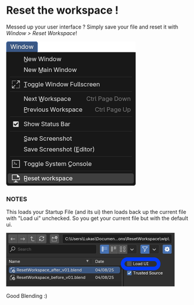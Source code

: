 # Reset the workspace !

Messed up your user interface ? Simply save your file and reset it with _Window > Reset Workspace_!

![menu](presentation/presentation_menu.png)


### NOTES
This loads your Startup File (and its ui) then loads back up the current file with "Load ui" unchecked. So you get your current file but with the default ui.

![menu](presentation/presentation_load_ui.png)

Good Blending :)